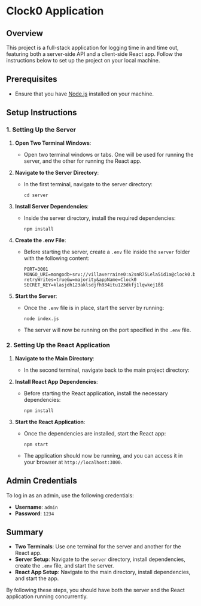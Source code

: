 # Clock0 Application

## Overview
This project is a full-stack application for logging time in and time out, featuring both a server-side API and a client-side React app. Follow the instructions below to set up the project on your local machine.

## Prerequisites
- Ensure that you have [Node.js](https://nodejs.org/) installed on your machine.

## Setup Instructions

### 1. Setting Up the Server

1. **Open Two Terminal Windows**:
   - Open two terminal windows or tabs. One will be used for running the server, and the other for running the React app.

2. **Navigate to the Server Directory**:
   - In the first terminal, navigate to the server directory:
     ```
     cd server
     ```

3. **Install Server Dependencies**:
   - Inside the server directory, install the required dependencies:
     ```
     npm install
     ```

4. **Create the .env File**:
   - Before starting the server, create a `.env` file inside the `server` folder with the following content:
     ```
     PORT=3001
     MONGO_URI=mongodb+srv://villaverraine0:a2snR75Lela5id1a@clock0.bfzdqhg.mongodb.net/?retryWrites=true&w=majority&appName=Clock0
     SECRET_KEY=klasjdh123aklsdjfh934itu123dkfj1lqwkej1ßß
     ```

5. **Start the Server**:
   - Once the `.env` file is in place, start the server by running:
     ```
     node index.js
     ```
   - The server will now be running on the port specified in the `.env` file.

### 2. Setting Up the React Application

1. **Navigate to the Main Directory**:
   - In the second terminal, navigate back to the main project directory:
2. **Install React App Dependencies**:
   - Before starting the React application, install the necessary dependencies:
     ```
     npm install
     ```

3. **Start the React Application**:
   - Once the dependencies are installed, start the React app:
     ```
     npm start
     ```
   - The application should now be running, and you can access it in your browser at `http://localhost:3000`.

## Admin Credentials
To log in as an admin, use the following credentials:
- **Username**: `admin`
- **Password**: `1234`

## Summary
- **Two Terminals**: Use one terminal for the server and another for the React app.
- **Server Setup**: Navigate to the `server` directory, install dependencies, create the `.env` file, and start the server.
- **React App Setup**: Navigate to the main directory, install dependencies, and start the app.

By following these steps, you should have both the server and the React application running concurrently.

